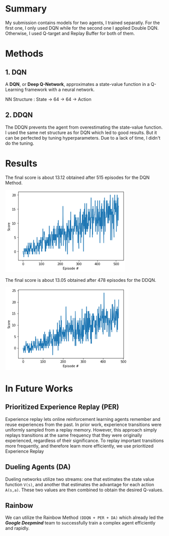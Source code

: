 # Summary

My submission contains models for two agents, I trained separatly. For the first one, I only used DQN while for the second one I applied Double DQN. Otherwise, I used Q-target and Replay Buffer for both of them.

# Methods
## 1. DQN
A **DQN**, or **Deep Q-Network**, approximates a state-value function in a Q-Learning framework with a neural network.

NN Structure : State -> 64 -> 64 -> Action

## 2. DDQN
The DDQN prevents the agent from overestimating the state-value function. I used the same net structure as for DQN which led to good results. But it can be perfected by tuning hyperparameters. Due to a lack of time, I didn't do the tuning.

# Results

The final score is about 13.12 obtained after 515 episodes for the DQN Method.

![DQN Performance](images/performance_dqn.png) <br>

The final score is about 13.05 obtained after 478 episodes for the DDQN.

![DQN Performance](images/performance_ddqn.png) <br>

# In Future Works

## Prioritized Experience Replay (PER)

Experience replay lets online reinforcement learning agents remember and reuse experiences from the past. In prior work, experience transitions were uniformly sampled from a replay memory. However, this approach simply replays transitions at the same frequency that they were originally experienced, regardless of their significance. To replay important transitions more frequently, and therefore learn more efficiently, we use prioritized Experience Replay

## Dueling Agents (DA)

Dueling networks utilize two streams: one that estimates the state value function `V(s)`, and another that estimates the advantage for each action `A(s,a)`. These two values are then combined to obtain the desired Q-values.

## Rainbow
We can utilize the Rainbow Method `(DDQN + PER + DA)` which already led the ***Google Deepmind*** team to successfully train a complex agent efficiently and rapidly.